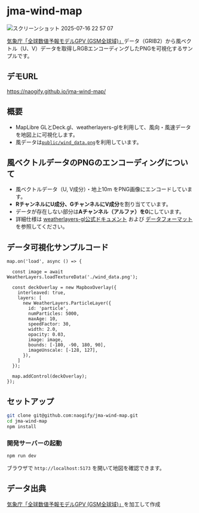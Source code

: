 # jma-wind-map


![スクリーンショット 2025-07-16 22 57 07](https://github.com/user-attachments/assets/66ff21e4-4aeb-440f-ba8e-5f74ed26240a)

[気象庁「全球数値予報モデルGPV (GSM全球域)」](https://www.data.jma.go.jp/developer/gpv_sample.html)データ（GRIB2）から風ベクトル（U、V）データを取得しRGBエンコーディングしたPNGを可視化するサンプルです。

## デモURL
https://naogify.github.io/jma-wind-map/

## 概要
- MapLibre GLとDeck.gl、weatherlayers-glを利用して、風向・風速データを地図上に可視化します。
- 風データは[`public/wind_data.png`](public/wind_data.png)を利用しています。

## 風ベクトルデータのPNGのエンコーディングについて
- 風ベクトルデータ（U, V成分）・地上10m をPNG画像にエンコードしています。
- **RチャンネルにU成分、GチャンネルにV成分**を割り当てています。
- データが存在しない部分は**Aチャンネル（アルファ）を0**にしています。
- 詳細仕様は [weatherlayers-gl公式ドキュメント](https://docs.weatherlayers.com/weatherlayers-gl/data-sources#supported-data-types) および [データフォーマット](https://docs.weatherlayers.com/weatherlayers-gl/data-sources#supported-data-formats) を参照してください。


## データ可視化サンプルコード

```
map.on('load', async () => {

  const image = await WeatherLayers.loadTextureData('./wind_data.png');

  const deckOverlay = new MapboxOverlay({
    interleaved: true,
    layers: [
      new WeatherLayers.ParticleLayer({
        id: 'particle',
        numParticles: 5000,
        maxAge: 10,
        speedFactor: 30,
        width: 2.0,
        opacity: 0.03,
        image: image,
        bounds: [-180, -90, 180, 90],
        imageUnscale: [-128, 127],
      }),
    ]
  });

  map.addControl(deckOverlay);
});
```

## セットアップ

```bash
git clone git@github.com:naogify/jma-wind-map.git
cd jma-wind-map
npm install
```

### 開発サーバーの起動
```bash
npm run dev
```

ブラウザで `http://localhost:5173` を開いて地図を確認できます。

## データ出典
[気象庁「全球数値予報モデルGPV (GSM全球域)」](https://www.data.jma.go.jp/developer/gpv_sample.html)を加工して作成
